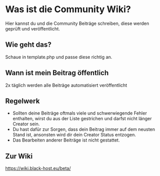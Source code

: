 # Was ist die Community Wiki?
Hier kannst du und die Community Beiträge schreiben, diese werden geprüft und veröffentlicht.

## Wie geht das?
Schaue in template.php und passe diese richtig an.

## Wann ist mein Beitrag öffentlich
2x täglich werden alle Beiträge automatisiert veröffentlicht

## Regelwerk
- Sollten deine Beiträge oftmals viele und schwerwiegende Fehler enthalten, wirst du aus der Liste gestrichen und darfst nicht länger Creator sein.
- Du hast dafür zur Sorgen, dass dein Beitrag immer auf dem neusten Stand ist, ansonsten wird dir dein Creator Status entzogen.
- Das Bearbeiten anderer Beiträge ist nicht gestattet.

## Zur Wiki
https://wiki.black-host.eu/beta/
